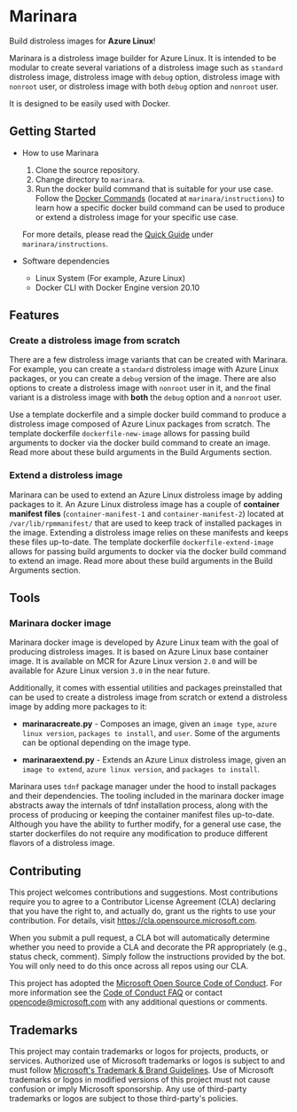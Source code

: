# Marinara

Build distroless images for **Azure Linux**!

Marinara is a distroless image builder for Azure Linux. It is intended to be modular to create several variations of a distroless image such as `standard` distroless image, distroless image with `debug` option, distroless image with `nonroot` user, or distroless image with both `debug` option and `nonroot` user.

It is designed to be easily used with Docker.

## Getting Started
-  How to use Marinara

    1.  Clone the source repository.
    2.  Change directory to `marinara`.
    3.  Run the docker build command that is suitable for your use case. Follow the [Docker Commands](/instructions/dockercommands.md) (located at `marinara/instructions`) to learn how a specific docker build command can be used to produce or extend a distroless image for your specific use case.

    For more details, please read the [Quick Guide](/instructions/quickstart.md) under `marinara/instructions`.

-	Software dependencies
    - Linux System (For example, Azure Linux)
    - Docker CLI with Docker Engine version 20.10

## Features

### Create a distroless image from scratch
There are a few distroless image variants that can be created with Marinara. For example, you can create a `standard` distroless image with Azure Linux packages, or you can create a `debug` version of the image. There are also options to create a distroless image with `nonroot` user in it, and the final variant is a distroless image with **both** the `debug` option and a `nonroot` user.

Use a template dockerfile and a simple docker build command to produce a distroless image composed of Azure Linux packages from scratch. The template dockerfile `dockerfile-new-image` allows for passing build arguments to docker via the docker build command to create an image. Read more about these build arguments in the Build Arguments section.

### Extend a distroless image

Marinara can be used to extend an Azure Linux distroless image by adding packages to it. An Azure Linux distroless image has a couple of **container manifest files** (`container-manifest-1` and `container-manifest-2`) located at `/var/lib/rpmmanifest/` that are used to keep track of installed packages in the image. Extending a distroless image relies on these manifests and keeps these files up-to-date. The template dockerfile `dockerfile-extend-image` allows for passing build arguments to docker via the docker build command to extend an image. Read more about these build arguments in the Build Arguments section.

## Tools

### Marinara docker image

Marinara docker image is developed by Azure Linux team with the goal of producing distroless images. It is based on Azure Linux base container image. It is available on MCR for Azure Linux version `2.0` and will be available for Azure Linux version `3.0` in the near future.

Additionally, it comes with essential utilities and packages preinstalled that can be used to create a distroless image from scratch or extend a distroless image by adding more packages to it:

- **marinaracreate.py** - Composes an image, given an `image type`, `azure linux version`, `packages to install`, and `user`. Some of the arguments can be optional depending on the image type.

- **marinaraextend.py** - Extends an Azure Linux distroless image, given an `image to extend`, `azure linux version`, and `packages to install`.

Marinara uses `tdnf` package manager under the hood to install packages and their dependencies. The tooling included in the marinara docker image abstracts away the internals of tdnf installation process, along with the process of producing or keeping the container manifest files up-to-date. Although you have the ability to further modify, for a general use case, the starter dockerfiles do not require any modification to produce different flavors of a distroless image.

## Contributing

This project welcomes contributions and suggestions.  Most contributions require you to agree to a
Contributor License Agreement (CLA) declaring that you have the right to, and actually do, grant us
the rights to use your contribution. For details, visit https://cla.opensource.microsoft.com.

When you submit a pull request, a CLA bot will automatically determine whether you need to provide
a CLA and decorate the PR appropriately (e.g., status check, comment). Simply follow the instructions
provided by the bot. You will only need to do this once across all repos using our CLA.

This project has adopted the [Microsoft Open Source Code of Conduct](https://opensource.microsoft.com/codeofconduct/).
For more information see the [Code of Conduct FAQ](https://opensource.microsoft.com/codeofconduct/faq/) or
contact [opencode@microsoft.com](mailto:opencode@microsoft.com) with any additional questions or comments.

## Trademarks

This project may contain trademarks or logos for projects, products, or services. Authorized use of Microsoft 
trademarks or logos is subject to and must follow 
[Microsoft's Trademark & Brand Guidelines](https://www.microsoft.com/en-us/legal/intellectualproperty/trademarks/usage/general).
Use of Microsoft trademarks or logos in modified versions of this project must not cause confusion or imply Microsoft sponsorship.
Any use of third-party trademarks or logos are subject to those third-party's policies.
